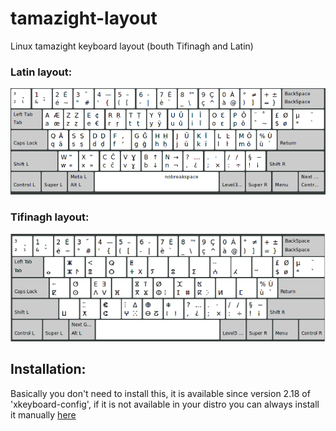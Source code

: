# tamazight-layout
Linux tamazight keyboard layout (bouth Tifinagh and Latin)

### Latin layout: ###
![latin layout](https://raw.githubusercontent.com/menoureddine/tamazight-layout/master/talatinit.png)
### Tifinagh layout: ###
![latin layout](https://raw.githubusercontent.com/menoureddine/tamazight-layout/master/tifinagh.png)

Installation:
-------------
Basically you don't need to install this, it is available since version 2.18 of 'xkeyboard-config', if it is not available in your distro you can always install it manually [here](https://github.com/noureddineme/tamazight-layout/blob/master/Installation.md)
